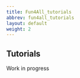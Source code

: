 ```yaml
---
title: Fun4All_tutorials
abbrev: fun4all_tutorials
layout: default
weight: 2
---
```

## Tutorials

Work in progress


